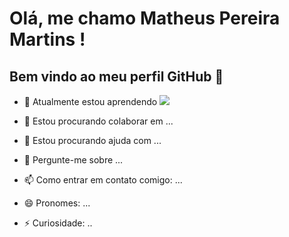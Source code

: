 # Olá, me chamo Matheus Pereira Martins ! 
## Bem vindo ao meu perfil GitHub 👋



- 🌱 Atualmente estou aprendendo <img src="https://cdn.jsdelivr.net/gh/devicons/devicon/icons/javascript/javascript-original.svg" />

- 👯 Estou procurando colaborar em ...
- 🤔 Estou procurando ajuda com ...
- 💬 Pergunte-me sobre ...
- 📫 Como entrar em contato comigo: ...
- 😄 Pronomes: ...
- ⚡ Curiosidade: ..


<!--
**matheuspereiramartinscd/matheuspereiramartinscd** is a ✨ _special_ ✨ repository because its `README.md` (this file) appears on your GitHub profile.

Here are some ideas to get you started:

- 🔭 I’m currently working on ...
- 🌱 I’m currently learning ...
- 👯 I’m looking to collaborate on ...
- 🤔 I’m looking for help with ...
- 💬 Ask me about ...
- 📫 How to reach me: ...
- 😄 Pronouns: ...
- ⚡ Fun fact: ...
-->
